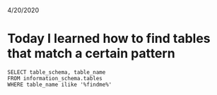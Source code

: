 4/20/2020
# Today I learned how to find tables that match a certain pattern


```
SELECT table_schema, table_name
FROM information_schema.tables
WHERE table_name ilike '%findme%'
```
